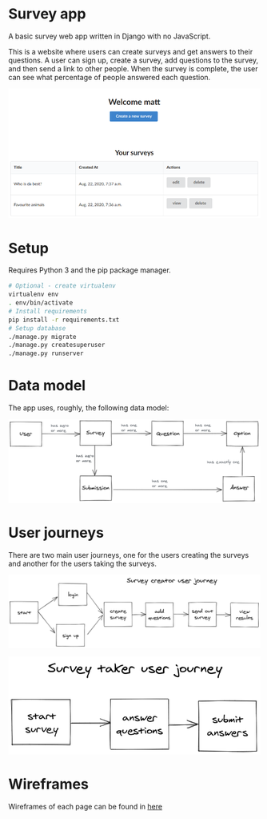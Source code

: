 # Survey app

A basic survey web app written in Django with no JavaScript.

This is a website where users can create surveys and get answers to their questions. A user can sign up, create a survey, add questions to the survey, and then send a link to other people. When the survey is complete, the user can see what percentage of people answered each question.

![preview](docs/preview.png)

# Setup

Requires Python 3 and the pip package manager.

```bash
# Optional - create virtualenv
virtualenv env
. env/bin/activate
# Install requirements
pip install -r requirements.txt
# Setup database
./manage.py migrate
./manage.py createsuperuser
./manage.py runserver
```

# Data model

The app uses, roughly, the following data model:

![data model](docs/data-model.png)

# User journeys

There are two main user journeys, one for the users creating the surveys and another for the users taking the surveys.

![journey-creator](docs/journey-creator.png)

![journey-taker](docs/journey-taker.png)

# Wireframes

Wireframes of each page can be found in [here](docs/wireframes)
